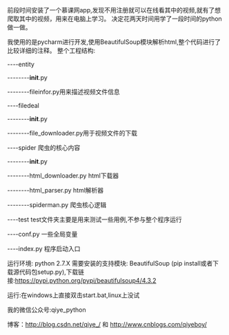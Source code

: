 ﻿前段时间安装了一个慕课网app,发现不用注册就可以在线看其中的视频,就有了想爬取其中的视频，用来在电脑上学习。
决定花两天时间用学了一段时间的python做一做。

我使用的是pycharm进行开发,使用BeautifulSoup模块解析html,整个代码进行了比较详细的注释。
整个工程结构:

----entity

--------__init__.py

--------fileinfor.py用来描述视频文件信息

----filedeal

--------__init__.py

--------file_downloader.py用于视频文件的下载

----spider 爬虫的核心内容

--------__init__.py

--------html_downloader.py html下载器

--------html_parser.py  html解析器

--------spiderman.py  爬虫核心逻辑

----test test文件夹主要是用来测试一些用例,不参与整个程序运行

----conf.py 一些全局变量

----index.py 程序启动入口


运行环境:
python 2.7.X
需要安装的支持模块:
BeautifulSoup (pip install或者下载源代码包setup.py),下载链接:https://pypi.python.org/pypi/beautifulsoup4/4.3.2

运行:在windows上直接双击start.bat,linux上没试

我的微信公众号:qiye_python

博客：http://blog.csdn.net/qiye_/ 和 http://www.cnblogs.com/qiyeboy/


